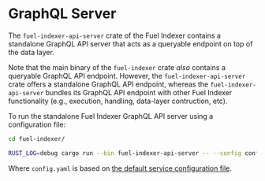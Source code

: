 # GraphQL Server

The `fuel-indexer-api-server` crate of the Fuel Indexer contains a standalone GraphQL API server that acts as a queryable endpoint on top of the data layer.

Note that the main binary of the `fuel-indexer` crate _also_ contains a queryable GraphQL API endpoint. However, the `fuel-indexer-api-server` crate offers a standalone GraphQL API endpoint, whereas the `fuel-indexer-api-server` bundles its GraphQL API endpoint with other Fuel Indexer functionality (e.g., execution, handling, data-layer contruction, etc).

To run the standalone Fuel Indexer GraphQL API server using a configuration file:

```bash
cd fuel-indexer/

RUST_LOG=debug cargo run --bin fuel-indexer-api-server -- --config config.yaml
```

Where `config.yaml` is based on [the default service configuration file](https://github.com/FuelLabs/fuel-indexer/blob/master/config.yaml).
